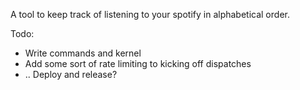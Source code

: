 A tool to keep track of listening to your spotify in alphabetical order.

Todo:
- Write commands and kernel
- Add some sort of rate limiting to kicking off dispatches
- .. Deploy and release?
